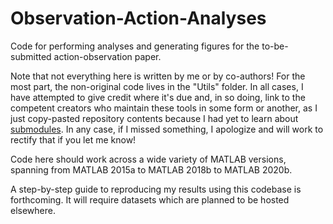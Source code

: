# Observation-Action-Analyses
 Code for performing analyses and generating figures for the to-be-submitted action-observation paper.

 Note that not everything here is written by me or by co-authors! For the most part, the non-original code lives in the "Utils" folder. In all cases, I have attempted to give credit where it's due and, in so doing, link to the competent creators who maintain these tools in some form or another, as I just copy-pasted repository contents because I had yet to learn about [submodules](https://git-scm.com/book/en/v2/Git-Tools-Submodules). In any case, if I missed something, I apologize and will work to rectify that if you let me know!

 Code here should work across a wide variety of MATLAB versions, spanning from MATLAB 2015a to MATLAB 2018b to MATLAB 2020b.

 A step-by-step guide to reproducing my results using this codebase is forthcoming. It will require datasets which are planned to be hosted elsewhere.